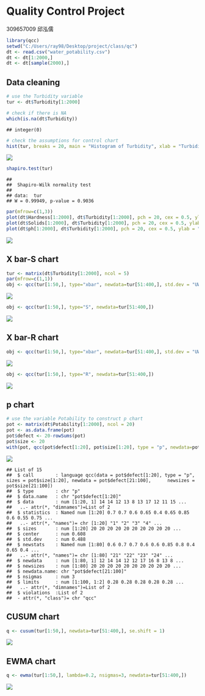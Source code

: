 Quality Control Project
================
309657009 邱泓儒

``` r
library(qcc)
setwd("C:/Users/ray98/Desktop/project/class/qc")
dt <- read.csv("water_potability.csv")
dt <- dt[1:2000,]
dt <- dt[sample(2000),]
```

## Data cleaning

``` r
# use the Turbidity variable
tur <- dt$Turbidity[1:2000]

# check if there is NA
which(is.na(dt$Turbidity))
```

    ## integer(0)

``` r
# check the assumptions for control chart
hist(tur, breaks = 20, main = "Histogram of Turbidity", xlab = "Turbidity")
```

![](quality-control_files/figure-gfm/unnamed-chunk-2-1.png)<!-- -->

``` r
shapiro.test(tur)
```

    ## 
    ##  Shapiro-Wilk normality test
    ## 
    ## data:  tur
    ## W = 0.99949, p-value = 0.9036

``` r
par(mfrow=c(1,3))
plot(dt$Hardness[1:2000], dt$Turbidity[1:2000], pch = 20, cex = 0.5, ylab = "Turbidity", xlab = "Hardness")
plot(dt$Solids[1:2000], dt$Turbidity[1:2000], pch = 20, cex = 0.5, ylab = "Turbidity", xlab = "Solids")
plot(dt$ph[1:2000], dt$Turbidity[1:2000], pch = 20, cex = 0.5, ylab = "Turbidity", xlab = "ph")
```

![](quality-control_files/figure-gfm/unnamed-chunk-2-2.png)<!-- -->

## X bar-S chart

``` r
tur <- matrix(dt$Turbidity[1:2000], ncol = 5)
par(mfrow=c(1,1))
obj <- qcc(tur[1:50,], type="xbar", newdata=tur[51:400,], std.dev = "UWAVE-SD")
```

![](quality-control_files/figure-gfm/unnamed-chunk-3-1.png)<!-- -->

``` r
obj <- qcc(tur[1:50,], type="S", newdata=tur[51:400,])
```

![](quality-control_files/figure-gfm/unnamed-chunk-3-2.png)<!-- -->

## X bar-R chart

``` r
obj <- qcc(tur[1:50,], type="xbar", newdata=tur[51:400,], std.dev = "UWAVE-R")
```

![](quality-control_files/figure-gfm/unnamed-chunk-4-1.png)<!-- -->

``` r
obj <- qcc(tur[1:50,], type="R", newdata=tur[51:400,])
```

![](quality-control_files/figure-gfm/unnamed-chunk-4-2.png)<!-- -->

## p chart

``` r
# use the variable Potability to construct p chart
pot <- matrix(dt$Potability[1:2000], ncol = 20)
pot <- as.data.frame(pot)
pot$defect <- 20-rowSums(pot)
pot$size <- 20
with(pot, qcc(pot$defect[1:20], pot$size[1:20], type = "p", newdata=pot$defect[21:100], newsizes=pot$size[21:100]))
```

![](quality-control_files/figure-gfm/unnamed-chunk-5-1.png)<!-- -->

    ## List of 15
    ##  $ call        : language qcc(data = pot$defect[1:20], type = "p", sizes = pot$size[1:20], newdata = pot$defect[21:100],      newsizes = pot$size[21:100])
    ##  $ type        : chr "p"
    ##  $ data.name   : chr "pot$defect[1:20]"
    ##  $ data        : num [1:20, 1] 14 14 12 13 8 13 17 12 11 15 ...
    ##   ..- attr(*, "dimnames")=List of 2
    ##  $ statistics  : Named num [1:20] 0.7 0.7 0.6 0.65 0.4 0.65 0.85 0.6 0.55 0.75 ...
    ##   ..- attr(*, "names")= chr [1:20] "1" "2" "3" "4" ...
    ##  $ sizes       : num [1:20] 20 20 20 20 20 20 20 20 20 20 ...
    ##  $ center      : num 0.608
    ##  $ std.dev     : num 0.488
    ##  $ newstats    : Named num [1:80] 0.6 0.7 0.7 0.6 0.6 0.85 0.8 0.4 0.65 0.4 ...
    ##   ..- attr(*, "names")= chr [1:80] "21" "22" "23" "24" ...
    ##  $ newdata     : num [1:80, 1] 12 14 14 12 12 17 16 8 13 8 ...
    ##  $ newsizes    : num [1:80] 20 20 20 20 20 20 20 20 20 20 ...
    ##  $ newdata.name: chr "pot$defect[21:100]"
    ##  $ nsigmas     : num 3
    ##  $ limits      : num [1:100, 1:2] 0.28 0.28 0.28 0.28 0.28 ...
    ##   ..- attr(*, "dimnames")=List of 2
    ##  $ violations  :List of 2
    ##  - attr(*, "class")= chr "qcc"

## CUSUM chart

``` r
q <- cusum(tur[1:50,], newdata=tur[51:400,], se.shift = 1)
```

![](quality-control_files/figure-gfm/unnamed-chunk-6-1.png)<!-- -->

## EWMA chart

``` r
q <- ewma(tur[1:50,], lambda=0.2, nsigmas=3, newdata=tur[51:400,]) 
```

![](quality-control_files/figure-gfm/unnamed-chunk-7-1.png)<!-- -->
